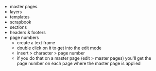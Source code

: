 - master pages
- layers
- templates
- scrapbook
- sections
- headers & footers
- page numbers
  - create a text frame
  - double click on it to get into the edit mode
  - insert > character > page number
  - if you do that on a master page (edit > master pages) you'll get the page number on each page where the master page is applied
